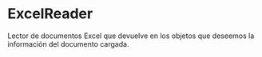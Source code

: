 # ExcelReader
Lector de documentos Excel que devuelve en los objetos que deseemos la información del documento cargada.

